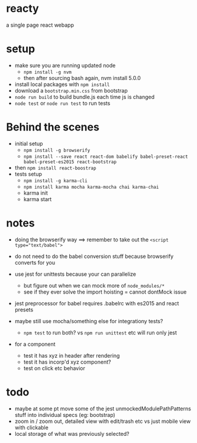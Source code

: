 # reacty
a single page react webapp

setup
=====
- make sure you are running updated node
    - `npm install -g nvm`
    - then after sourcing bash again, nvm install 5.0.0
- install local packages with `npm install`
- download a `bootstrap.min.css` from bootstrap
- `node run build` to build bundle.js each time js is changed
- `node test` or `node run test` to run tests


Behind the scenes
=================
- initial setup
    - `npm install -g browserify`
    - `npm install --save react react-dom babelify babel-preset-react babel-preset-es2015 react-bootstrap`
- then `npm install react-boostrap`
- tests setup
    - `npm install -g karma-cli`
    - `npm install karma mocha karma-mocha chai karma-chai`
    - karma init
    - karma start

notes
=====
- doing the browserify way ==> remember to take out the `<script type="text/babel">`
- do not need to do the babel conversion stuff because browserify converts for you

- use jest for unittests because your can parallelize
    - but figure out when we can mock more of `node_modules/*`
    - see if they ever solve the import hoisting = cannot dontMock issue
- jest preprocessor for babel requires .babelrc with es2015 and react presets
- maybe still use mocha/something else for integrationy tests?
    - `npm test` to run both? vs `npm run unittest` etc will run only jest
- for a component
    - test it has xyz in header after rendering
    - test it has incorp'd xyz component?
    - test on click etc behavior

todo
====
- maybe at some pt move some of the jest unmockedModulePathPatterns stuff into individual specs (eg: bootstrap)
- zoom in / zoom out, detailed view with edit/trash etc vs just mobile view with clickable
- local storage of what was previously selected?
